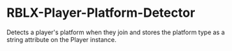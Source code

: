 # RBLX-Player-Platform-Detector
Detects a player's platform when they join and stores the platform type as a string attribute on the Player instance. 

